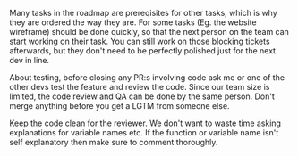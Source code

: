 Many tasks in the roadmap are prereqisites for other tasks, which is why they are ordered the way they are.
For some tasks (Eg. the website wireframe) should be done quickly, so that the next person on the team can start
working on their task.
You can still work on those blocking tickets afterwards, but they don't need to be perfectly polished just for the
next dev in line.

About testing, before closing any PR:s involving code ask me or one of the other devs test the feature and review
the code. Since our team size is limited, the code review and QA can be done by the same person. Don't merge anything
before you get a LGTM from someone else. 

Keep the code clean for the reviewer. We don't want to waste time asking explanations for variable names etc.
If the function or variable name isn't self explanatory then make sure to comment thoroughly.
